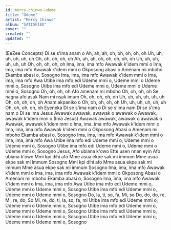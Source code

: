 ```yaml
---
id: mercy-chinwo-udeme
title: "Udeme"
artist: "Mercy Chinwo"
album: "SATISFIED"
cover: ""
created: ""
updated: ""
---
```


(EeZee Concepts)
Di se s'ima anam o
Ah, ah, ah, oh, oh, oh, oh, oh
Uh, uh, uh, uh, uh, uh
Oh, oh, oh, oh, oh
Ah, ah, ah,
oh, oh, oh, oh, oh
Uh, uh, uh, uh, uh, uh
Oh, oh, oh, oh, oh
Ima, ima, ima mfo
Awawak k'idem mmi o
Ima, ima, ima mfo
Awawak k'idem mmi o
Okposong abasi o
Amenam mi mboho
Ekamba abasi o, Sosogno
Ima, ima, ima mfo
Awawak k'idem mmi o
Ima, ima, ima mfo Awa
Utibe ima mfo edi
Udeme mmi o, Udeme mmi o
Udeme mmi o, Sosogno
Utibe ima mfo edi
Udeme mmi o, Udeme mmi o
Udeme mmi o, Sosogno
Oh, oh, oh, oh
Afo amenam mi mboho
Oh, oh, oh, oh
Se nagna afo asuk
Nam mi nsak imum
Oh, oh, oh, oh, oh
Uh, uh, uh, uh, uh, uh
Oh, oh, oh, oh, oh
Anam akpaniko o
Oh, oh, oh, oh, oh
Uh, uh, uh, uh, uh, uh
Oh, oh, oh, oh, oh
Eyeneka
Di se s'ima nam o
Di se s'ima nam
Di se s'ima nam o
Di se Ima Jesus
Awawak awawak, awawak o awawak o
Awawak, awawak k'idem mmi o 
(Ima Jesus)
Awawak awawak, awawak o awawak o
Awawak, awawak k'idem mmi o
Ima, ima, ima mfo
Awawak k'idem mmi o
Ima, ima, ima mfo
Awawak k'idem mmi o
Okposong Abasi o
Amenam mi mboho
Ekamba abasi o, Sosogno
Ima, ima, ima mfo
Awawak k'idem mmi o
Ima, ima, ima mfo Awa
Utibe ima mfo edi
Udeme mmi o, Udeme mmi o
Udeme mmi o, Sosogno
Utibe ima mfo edi
Udeme mmi o, Udeme mmi o
Udeme mmi o, Sosogno
Jesus, Afo ubiana k'owo
Ette usen nnan eyin
Afo ubiana k'owo
Mmi kpi dihi afo
Mme asua ekpe sak mi immum
Mme asua ekpe sak mi immum
Sosogno
Mmi kpi dihi afo
Mme asua ekpe sak mi immum
Mme asua ekpe sak mi immum
Sosogno
Ima, ima, ima mfo
Awawak k'idem mmi o
Ima, ima, ima mfo
Awawak k'idem mmi o
Okposong Abasi o
Amenam mi mboho
Ekamba abasi o, Sosogno
Ima, ima, ima mfo
Awawak k'idem mmi o
Ima, ima, ima mfo Awa
Utibe ima mfo edi
Udeme mmi o, Udeme mmi o
Udeme mmi o, Sosogno
Utibe ima mfo edi
Udeme mmi o, Udeme mmi o
Udeme mmi o, Sosogno
Do, la, ti, so, fa, Mi, so
Do, do, do, re, Mi, re, do, So
Mi, re, do, ti, la, so, fa, mi
Utibe ima mfo edi
Udeme mmi o, Udeme mmi o
Udeme mmi o, Sosogno
Utibe ima mfo edi
Udeme mmi o, Udeme mmi o
Udeme mmi o, Sosogno
Utibe ima mfo edi
Udeme mmi o, Udeme mmi o
Udeme mmi o, Sosogno
Utibe ima mfo edi
Udeme mmi o, Udeme mmi o
Udeme mmi o, Sosogno